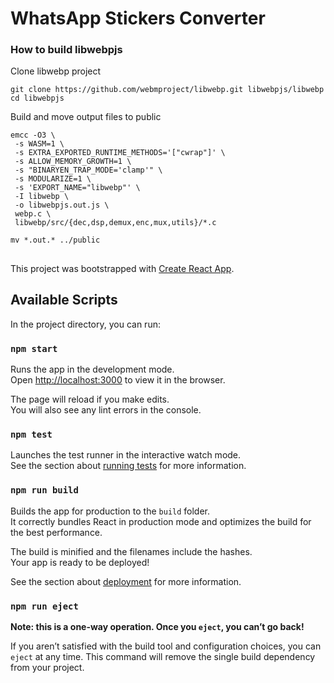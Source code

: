 # WhatsApp Stickers Converter

### How to build libwebpjs
Clone libwebp project
```
git clone https://github.com/webmproject/libwebp.git libwebpjs/libwebp
cd libwebpjs
```

Build and move output files to public
```
emcc -O3 \
 -s WASM=1 \
 -s EXTRA_EXPORTED_RUNTIME_METHODS='["cwrap"]' \
 -s ALLOW_MEMORY_GROWTH=1 \
 -s "BINARYEN_TRAP_MODE='clamp'" \
 -s MODULARIZE=1 \
 -s 'EXPORT_NAME="libwebp"' \
 -I libwebp \
 -o libwebpjs.out.js \
 webp.c \
 libwebp/src/{dec,dsp,demux,enc,mux,utils}/*.c
 
mv *.out.* ../public
```

##
This project was bootstrapped with [Create React App](https://github.com/facebook/create-react-app).

## Available Scripts

In the project directory, you can run:

### `npm start`

Runs the app in the development mode.<br>
Open [http://localhost:3000](http://localhost:3000) to view it in the browser.

The page will reload if you make edits.<br>
You will also see any lint errors in the console.

### `npm test`

Launches the test runner in the interactive watch mode.<br>
See the section about [running tests](https://facebook.github.io/create-react-app/docs/running-tests) for more information.

### `npm run build`

Builds the app for production to the `build` folder.<br>
It correctly bundles React in production mode and optimizes the build for the best performance.

The build is minified and the filenames include the hashes.<br>
Your app is ready to be deployed!

See the section about [deployment](https://facebook.github.io/create-react-app/docs/deployment) for more information.

### `npm run eject`

**Note: this is a one-way operation. Once you `eject`, you can’t go back!**

If you aren’t satisfied with the build tool and configuration choices, you can `eject` at any time. This command will remove the single build dependency from your project.
